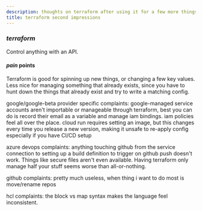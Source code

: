 ```yaml
---
description: thoughts on terraform after using it for a few more things
title: terraform second impressions
---
```


### _terraform_

Control anything with an API.

#### _pain_ points

Terraform is good for spinning up new things,
or changing a few key values.
Less nice for managing something that already exists,
since you have to hunt down the things that already exist
and try to write a matching config.

google/google-beta provider specific complaints:
google-managed service accounts aren't importable or manageable through terraform,
best you can do is record their email as a variable and manage iam bindings.
iam policies feel all over the place.
cloud run requires setting an image,
but this changes every time you release a new version,
making it unsafe to re-apply config especially if you have CI/CD setup

azure devops complaints: anything touching github from the service connection
to setting up a build definition to trigger on github push doesn't work.
Things like secure files aren't even available.
Having terraform only manage half your stuff seems worse than all-or-nothing.

github complaints:
pretty much useless, when thing i want to do most is move/rename repos

hcl complaints:
the block vs map syntax makes the language feel inconsistent.
